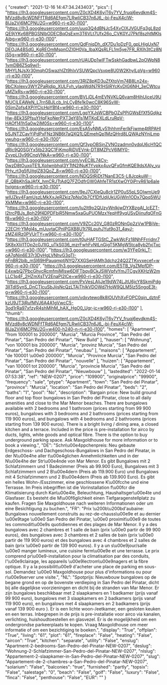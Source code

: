 {
"created": "2021-12-16 14:47:34.243403",
"pics": [
"https://lh3.googleusercontent.com/Z0cXD4K6yiT6v7YV_fruqj6evdkm4S-MVzd8v8cWDNFfTRd6AEfgm7LRwliCB37n6J6_-bi-FeuX4clW-8lJa2Vj6MCPNU2G=w960-rj-e30-l100",
"https://lh3.googleusercontent.com/uuq3Q4dBNJc54XvCIXJVGUFq3gL8zdQE9jYKv68PBGSNlbODECBqOsExm3T6VLt7Ufx26o_CVK0YJ7Pkf8szhtMKIsAibg=w960-rj-e30-l100",
"https://lh3.googleusercontent.com/QdFniqDh_dX7Du1oDzF0_gpLHigUxN7DEOJA4BSdG_KgREOmMspnOZI0H0Va_IbaXQsRLFL1m5ye7FR_RXlh3tCz8NjS5g=w960-rj-e30-l100",
"https://lh3.googleusercontent.com/rUAUDp1wIFTwSskhGadbwL2pOWpN81ymDB6Z5q9wj1-MHYLNJsXr30mqhOSwazhIZt9hIxVSUWQpcVsvpe8U0W2KhylLpVg=w960-rj-e30-l100",
"https://lh3.googleusercontent.com/3RlZ8pKD3uZfXtoVm74B8Ln24x-9bCXoIexv3WYZPaRjdjp_XULFvh_ylaqWdiN7R1HSIRYcKvDIG6NH_3eCWtcuuMZlxRs=w960-rj-e30-l100",
"https://lh3.googleusercontent.com/BVLjDL4mEVNVKLQ6vam8HihUiceU9UMUCILEAWeN_L7rn5BJLcb_InLCyBfe1k0wcC8K96SvW-0SjmZpfs4XPiYClcHpYBf4=w960-rj-e30-l100",
"https://lh3.googleusercontent.com/LgqYXJsWCBPbOZsPPiGWsEfXf5GdjkzHw-8Ek3SPfsuYHqFkoNerPXT3eY81s1MTKoEXLdLruRqV-HAOf141h5a0w2iM0Ss=w960-rj-e30-l100",
"https://lh3.googleusercontent.com/EsA5vNMLy51hhhmFerlkFjwme4tRPAHlbSJNTZCavYjPdPxFNz3NB6t7aQXQ1LQEmehQp1MzQHrd8LQWAzNYnjLmpvwuhg=w960-rj-e30-l100",
"https://lh3.googleusercontent.com/Qf3ypOBSjnZVNOzadmn0ydqU6cH1QCdRlc9Q0SGjYx5tb23QC1FiKmoRiDVEVnk-DT8MZPcV6IMY0-ZvvpLl3y99CnqVNkA=w960-rj-e30-l100",
"https://lh3.googleusercontent.com/yyEC8L74Cy-0wzD8tOuxpTE1LXpIwnbhql3YTtN2lNuK1Yvpkx4uvQFxGfmKQE9dsXAly_yuPHy_rt3g5fUitglZ83QoZ_8=w960-rj-e30-l100",
"https://lh3.googleusercontent.com/NDQStRjDt7NanE3C5-L8JcpkuW--iF_QBbKhSaJAfX_hmCRJTtAdQ7FZOdfrGW0AhfeTR1stXwOY0jPrvR61p6aIehvigns=w960-rj-e30-l100",
"https://lh3.googleusercontent.com/9eJ7CXleQu8clr1ZP0uS5pLSOIwmUe9wIUZkv4FamUszLMkXxJeRZkiz7pNsOb7Cf1DfUdjUkUGjWln1ODx7Qpq5WUXkMMw=w960-rj-e30-l100",
"https://lh3.googleusercontent.com/Iu2lt9o2QUzyWnlkjwDYXBzgAI_IcEZT-I2trcPBJs_8ph29f4DPDFbiR5Nmw5xaGuPUOMzxYeqHf9yqUSvDiinufqOFnGf8=w960-rj-e30-l100",
"https://lh3.googleusercontent.com/V9ZCc20V_G80zRONnGp2zVw1PBjVe-22ECH-YMgl4s_mUuvtaCPnlPGXB8U1t7RLpuhJYut9o31_4ayJ-zMZ4IRz0PVUrTY=w960-rj-e30-l100",
"https://lh3.googleusercontent.com/t0uHAFTGStC_ZwkWcFz18NhFFrridnr7SK8xXIii1TOp2c0J1IG_uTkS036_mzrFwhFvNtLnGigT5KMgW5tca8yb2fxjTxc=w960-rj-e30-l100",
"https://lh3.googleusercontent.com/w3YFe0rkj_T-oA7qNin6E37r3DyHgLVNhvG3qTI-nFnBR2bib_mSl69HPauqmptjNYQ7XXGSeHAMh3dchz24Q2ZTKvvxecef=w960-rj-e30-l100",
"https://lh3.googleusercontent.com/E5TB_VgZMpfDP-E4xwbQ7PbcGhycRcmfmiMIsw6DIFTbqyBCkJSWVpfvYmJTCgvXKHzW2mLLC1q4F_2HZmXsTV2EnaPl2lCe=w960-rj-e30-l100",
"https://lh3.googleusercontent.com/PxVesLAljJe19dW74LJtU6jcY8SkmjPdg3lITdISynS_DnCTlcuSbJijsNcQzLTAiThIkVDOWd7HoW9QLM5Iz5SngoE3t-g=w960-rj-e30-l100",
"https://lh3.googleusercontent.com/vdxvtewo8k8lOUVhXvFOPC0qin_dztnFkzU9JT3jRufMVJ6A4A1gVwcC5-3od1rRa97xfzyR4shMIhM_hAX_HgO0_Ugr-jc=w960-rj-e30-l100"
],
"thumb": "https://lh3.googleusercontent.com/Z0cXD4K6yiT6v7YV_fruqj6evdkm4S-MVzd8v8cWDNFfTRd6AEfgm7LRwliCB37n6J6_-bi-FeuX4clW-8lJa2Vj6MCPNU2G=w400-h240-n-rj-e30-l100",
"homes": [
"Apartment",
"from 100001 to 200000",
"Murcia",
"Murcia Province",
"San Pedro del Pinatar",
"San Pedro del Pinatar",
"New Build"
],
"hauser": [
"Wohnung",
"von 100001 bis 200000",
"Murcia",
"provinz Murcia",
"San Pedro del Pinatar",
"San Pedro del Pinatar",
"neubau"
],
"maisons": [
"Appartement",
"de 100001 \u00e0 200000",
"Murcia",
"Province Murcia",
"San Pedro del Pinatar",
"San Pedro del Pinatar",
"nouvelle"
],
"huizen": [
"Appartement",
"van 100001 tot 200000",
"Murcia",
"provincie Murcia",
"San Pedro del Pinatar",
"San Pedro del Pinatar",
"Nieuwbouw"
],
"lastedited": "2022-01-14 07:53:38",
"ref": "NEW-0207",
"price": "109900",
"originalprice": "99900",
"frequency": "sale",
"ptype": "Apartment",
"town": "San Pedro del Pinatar",
"province": "Murcia",
"location": "San Pedro del Pinatar",
"beds": "2",
"baths": "1",
"pool": "No",
"description": "Bargain price: New build ground floor and top floor bungalows in San Pedro del Pinatar, close to all daily amenities and close to the Mar Menor beaches.  There are bungalows available with 2 bedrooms and 1 bathroom (prices starting from 99 900 euros), bungalows with 3 bedrooms and 2 bathrooms (prices starting from 119 900 euros), and bungalows with 4 bedrooms and 2 bathrooms (prices starting from 139 900 euros). There is a bright living / dining area, a closed kitchen and a terrace. Included in the price is pre-installation for airco by ducts, lights, white goods and optical fibre. There is the option to buy underground parking space. Ask Maxgoldhouse for more information or to book a viewing.",
"DE": "Schn\u00e4ppchenpreis: Neu gebaute Erdgeschoss- und Dachgeschoss-Bungalows in San Pedro del Pinatar, in der N\u00e4he aller t\u00e4glichen Annehmlichkeiten und in der N\u00e4he der Str\u00e4nde von Mar Menor. Es gibt Bungalows mit 2 Schlafzimmern und 1 Badezimmer (Preis ab 99.900 Euro), Bungalows mit 3 Schlafzimmern und 2 B\u00e4dern (Preis ab 119.900 Euro) und Bungalows mit 4 Schlafzimmern und 2 B\u00e4dern (Preis ab 139.900 Euro). Es gibt ein helles Wohn-/Esszimmer, eine geschlossene K\u00fcche und eine Terrasse. Im Preis inbegriffen ist die Vorinstallation f\u00fcr die Klimatisierung durch Kan\u00e4le, Beleuchtung, Haushaltsger\u00e4te und Glasfaser. Es besteht die M\u00f6glichkeit einen Tiefgaragenstellplatz zu kaufen. Fragen Sie Maxgoldhouse nach weiteren Informationen oder um eine Besichtigung zu buchen.",
"FR": "Prix \u200b\u200bd'aubaine: Bungalows nouvellement construits au rez-de-chauss\u00e9e et au dernier \u00e9tage \u00e0 San Pedro del Pinatar, \u00e0 proximit\u00e9 de toutes les commodit\u00e9s quotidiennes et des plages de Mar Menor. Il y a des bungalows avec 2 chambres et 1 salle de bain (prix \u00e0 partir de 99 900 euros), des bungalows avec 3 chambres et 2 salles de bain (prix \u00e0 partir de 119 900 euros) et des bungalows avec 4 chambres et 2 salles de bain (prix \u00e0 partir de 139 900 euros). Il y a un s\u00e9jour/salle \u00e0 manger lumineux, une cuisine ferm\u00e9e et une terrasse. Le prix comprend pr\u00e9-installation pour la climatisation par des conduits, l'\u00e9clairage, les appareils \u00e9lectrom\u00e9nagers et la fibre optique. Il y a la possibilit\u00e9 d'acheter une place de parking en sous-sol. Demandez \u00e0 Maxgoldhouse pour plus d'informations ou pour r\u00e9server une visite.",
"NL": "Spotprijs: Nieuwbouw bungalows op de begane grond en op de bovenste verdieping in San Pedro del Pinatar, dicht bij alle dagelijkse voorzieningen en dicht bij de stranden van Mar Menor. Er zijn bungalows beschikbaar met 2 slaapkamers en 1 badkamer (prijs vanaf 99 900 euro), bungalows met 3 slaapkamers en 2 badkamers (prijs vanaf 119 900 euro), en bungalows met 4 slaapkamers en 2 badkamers (prijs vanaf 139 900 euro ). Er is een lichte woon-/eetkamer, een gesloten keuken en een terras. Inbegrepen in de prijs is pre-installatie voor airco via kanalen, verlichting, huishoudtoestellen en glasvezel. Er is de mogelijkheid om een ondergrondse parkeerplaats te kopen. Vraag Maxgoldhouse om meer informatie of om een bezichtiging te boeken.",
"display": "True",
"offplan": "True",
"living": "61",
"plot": "61",
"fireplace": "False",
"heating": "False",
"aircon": "True",
"kitchen": "separate",
"utility": "False",
"enslug": "Apartment-2-bedrooms-San-Pedro-del-Pinatar-NEW-0207",
"deslug": "Wohnung-2-Schlafzimmer-San-Pedro-del-Pinatar-NEW-0207",
"nlslug": "Appartement-2-slaapkamer-in-San-Pedro-del-Pinatar-NEW-0207",
"slug": "Appartement-de-2-chambres-a-San-Pedro-del-Pinatar-NEW-0207",
"solarium": "False",
"balconies": "true",
"furnished": "partly",
"topsix": "False",
"salestage": "0",
"beach": "False",
"golf": "False",
"luxury": "False",
"finca": "False",
"penthouse": "False",
"EUR": ""
}